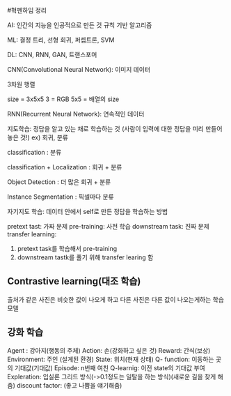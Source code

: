 #혁펜하임 정리

AI: 인간의 지능을 인공적으로 만든 것
  규칙 기반 알고리즘

ML: 결정 트리, 선형 회귀, 퍼셉트론, SVM

DL: CNN, RNN, GAN, 트랜스포머

CNN(Convolutional Neural Network): 이미지 데이터

3차원 행렬

size = 3x5x5
3 = RGB
5x5 = 배열의 size

RNN(Recurrent Neural Network): 연속적인 데이터

 지도학습: 정답을 알고 있는 채로 학습하는 것 (사람이 입력에 대한 정답을 미리 만들어 놓은 것!)
ex) 회귀, 분류

classification : 분류

classification + Localization : 회귀 + 분류

Object Detection : 더 많은 회귀 + 분류

Instance Segmentation : 픽셀마다 분류

자기지도 학습: 데이터 안에서 self로 만든 정답을 학습하는 방법

pretext tast: 가짜 문제 pre-training: 사전 학습 downstream task: 진짜 문제 transfer learning: 

1. pretext task를 학습해서 pre-training
2. downstream tastk를 풀기 위해 transfer learing 함

## Contrastive learning(대조 학습)
출처가 같은 사진은 비슷한 값이 나오게 하고 다른 사진은 다른 값이 나오는게하는 학습 모델

## 강화 학습

Agent : 강아지(행동의 주체)
Action: 손(강화하고 싶은 것)
Reward: 간식(보상)
Environment: 주인 (설계된 환경)
State: 위치(현재 상태)
Q- function: 이동하는 곳의 기대값(기대값)
Episode: n번째 여친
Q-learnig: 이전 state의 기대값 부여
Expleration: 입실론 그리드 방식(->0.1정도는 일탈을 하는 방식)(새로운 길을 찾게 해줌)
discount factor: (좋고 나쁨을 얘기해줌)



